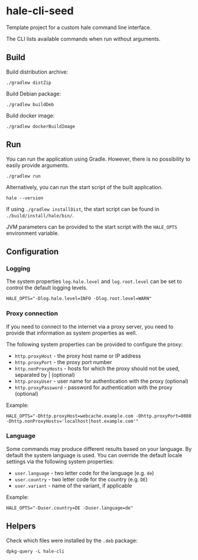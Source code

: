 hale-cli-seed
=============

Template project for a custom hale command line interface.

The CLI lists available commands when run without arguments.


Build
-----

Build distribution archive:

```
./gradlew distZip
```

Build Debian package:

```
./gradlew buildDeb
```

Build docker image:

```
./gradlew dockerBuildImage
```


Run
---

You can run the application using Gradle. However, there is no possibility to easily provide arguments.

```
./gradlew run
```

Alternatively, you can run the start script of the built application.

```
hale --version
```

If using `./gradlew installDist`, the start script can be found in `./build/install/hale/bin/`.

JVM parameters can be provided to the start script with the `HALE_OPTS` environment variable.


Configuration
-------------


### Logging

The system properties `log.hale.level` and `log.root.level` can be set to control the default logging levels.

```
HALE_OPTS="-Dlog.hale.level=INFO -Dlog.root.level=WARN"
```


### Proxy connection

If you need to connect to the internet via a proxy server, you need to provide that information as system properties as well.

The following system properties can be provided to configure the proxy:

* `http.proxyHost` - the proxy host name or IP address
* `http.proxyPort` - the proxy port number
* `http.nonProxyHosts` - hosts for which the proxy should not be used, separated by | (optional)
* `http.proxyUser` - user name for authentication with the proxy (optional)
* `http.proxyPassword` - password for authentication with the proxy (optional)

Example:

```
HALE_OPTS="-Dhttp.proxyHost=webcache.example.com -Dhttp.proxyPort=8080 -Dhttp.nonProxyHosts='localhost|host.example.com'"
```


### Language

Some commands may produce different results based on your language.
By default the system language is used.
You can override the default locale settings via the following system properties:

* `user.language` - two letter code for the language (e.g. `de`)
* `user.country` - two letter code for the country (e.g. `DE`)
* `user.variant` - name of the variant, if applicable

Example:

```
HALE_OPTS="-Duser.country=DE -Duser.language=de"
```


Helpers
-------

Check which files were installed by the `.deb` package:

```
dpkg-query -L hale-cli
```

